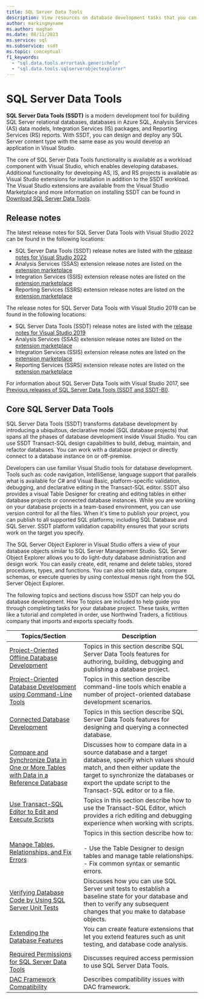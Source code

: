```yaml
---
title: SQL Server Data Tools
description: View resources on database development tasks that you can accomplish with SQL Server Data Tools, such as designing tables and creating feature extensions.
author: markingmyname
ms.author: maghan
ms.date: 08/11/2023
ms.service: sql
ms.subservice: ssdt
ms.topic: conceptual
f1_keywords:
  - "sql.data.tools.errortask.generichelp"
  - "sql.data.tools.sqlserverobjectexplorer"
---
```


# SQL Server Data Tools

**SQL Server Data Tools (SSDT)** is a modern development tool for building SQL Server relational databases, databases in Azure SQL, Analysis Services (AS) data models, Integration Services (IS) packages, and Reporting Services (RS) reports. With SSDT, you can design and deploy any SQL Server content type with the same ease as you would develop an application in Visual Studio.

The core of SQL Server Data Tools functionality is available as a workload component with Visual Studio, which enables developing databases.  Additional functionality for developing AS, IS, and RS projects is available as Visual Studio extensions for installation in addition to the SSDT workload. The Visual Studio extensions are available from the Visual Studio Marketplace and more information on installing SSDT can be found in [Download SQL Server Data Tools](download-sql-server-data-tools-ssdt.md).

## Release notes

The latest release notes for SQL Server Data Tools with Visual Studio 2022 can be found in the following locations:

- SQL Server Data Tools (SSDT) release notes are listed with the [release notes for Visual Studio 2022](/visualstudio/releases/2022/release-notes)
- Analysis Services (SSAS) extension release notes are listed on the [extension marketplace](https://marketplace.visualstudio.com/items?itemName=ProBITools.MicrosoftAnalysisServicesModelingProjects2022)
- Integration Services (SSIS) extension release notes are listed on the [extension marketplace](https://marketplace.visualstudio.com/items?itemName=SSIS.MicrosoftDataToolsIntegrationServices)
- Reporting Services (SSRS) extension release notes are listed on the [extension marketplace](https://marketplace.visualstudio.com/items?itemName=ProBITools.MicrosoftReportProjectsforVisualStudio2022)

The release notes for SQL Server Data Tools with Visual Studio 2019 can be found in the following locations:
- SQL Server Data Tools (SSDT) release notes are listed with the [release notes for Visual Studio 2019](/visualstudio/releases/2019/release-notes)
- Analysis Services (SSAS) extension release notes are listed on the [extension marketplace](https://marketplace.visualstudio.com/items?itemName=ProBITools.MicrosoftAnalysisServicesModelingProjects)
- Integration Services (SSIS) extension release notes are listed on the [extension marketplace](https://marketplace.visualstudio.com/items?itemName=SSIS.SqlServerIntegrationServicesProjects)
- Reporting Services (SSRS) extension release notes are listed on the [extension marketplace](https://marketplace.visualstudio.com/items?itemName=ProBITools.MicrosoftReportProjectsforVisualStudio)

For information about SQL Server Data Tools with Visual Studio 2017, see [Previous releases of SQL Server Data Tools (SSDT and SSDT-BI)](previous-releases-of-sql-server-data-tools-ssdt-and-ssdt-bi.md).

## Core SQL Server Data Tools

SQL Server Data Tools (SSDT) transforms database development by introducing a ubiquitous, declarative model (SQL database projects) that spans all the phases of database development inside Visual Studio. You can use SSDT Transact\-SQL design capabilities to build, debug, maintain, and refactor databases. You can work with a database project or directly connect to a database instance on or off-premise.  
  
Developers can use familiar Visual Studio tools for database development. Tools such as: code navigation, IntelliSense, language support that parallels what is available for C# and Visual Basic, platform-specific validation, debugging, and declarative editing in the Transact\-SQL editor. SSDT also provides a visual Table Designer for creating and editing tables in either database projects or connected database instances. While you are working on your database projects in a team-based environment, you can use version control for all the files. When it's time to publish your project, you can publish to all supported SQL platforms; including SQL Database and SQL Server. SSDT platform validation capability ensures that your scripts work on the target you specify.  
  
The SQL Server Object Explorer in Visual Studio offers a view of your database objects similar to SQL Server Management Studio. SQL Server Object Explorer allows you to do light-duty database administration and design work. You can easily create, edit, rename and delete tables, stored procedures, types, and functions. You can also edit table data, compare schemas, or execute queries by using contextual menus right from the SQL Server Object Explorer.  
  
The following topics and sections discuss how SSDT can help you do database development. How To topics are included to help guide you through completing tasks for your database project. These tasks, written like a tutorial and completed in order, use Northwind Traders, a fictitious company that imports and exports specialty foods.  
  
|Topics/Section|Description|  
|-------------------|---------------|  
|[Project-Oriented Offline Database Development](../ssdt/project-oriented-offline-database-development.md)|Topics in this section describe SQL Server Data Tools features for authoring, building, debugging and publishing a database project.|  
|[Project-Oriented Database Development using Command-Line Tools](../ssdt/project-oriented-database-development-using-command-line-tools.md)|Topics in this section describe command-line tools which enable a number of project-oriented database development scenarios.|  
|[Connected Database Development](../ssdt/connected-database-development.md)|Topics in this section describe SQL Server Data Tools features for designing and querying a connected database.|  
|[Compare and Synchronize Data in One or More Tables with Data in a Reference Database](../ssdt/compare-and-synchronize-data-in-tables-with-data-in-reference-database.md)|Discusses how to compare data in a source database and a target database, specify which values should match, and then either update the target to synchronize the databases or export the update script to the Transact\-SQL editor or to a file.|  
|[Use Transact-SQL Editor to Edit and Execute Scripts](../ssdt/use-transact-sql-editor-to-edit-and-execute-scripts.md)|Topics in this section describe how to use the Transact\-SQL Editor, which provides a rich editing and debugging experience when working with scripts.|  
|[Manage Tables, Relationships, and Fix Errors](../ssdt/manage-tables-relationships-and-fix-errors.md)|Topics in this section describe how to:<br /><br />-   Use the Table Designer to design tables and manage table relationships.<br />-   Fix common syntax or semantic errors.|  
|[Verifying Database Code by Using SQL Server Unit Tests](../ssdt/verifying-database-code-by-using-sql-server-unit-tests.md)|Discusses how you can use SQL Server unit tests to establish a baseline state for your database and then to verify any subsequent changes that you make to database objects.|  
|[Extending the Database Features](../ssdt/extending-the-database-features.md)|You can create feature extensions that let you extend features such as unit testing, and database code analysis.|  
|[Required Permissions for SQL Server Data Tools](../ssdt/required-permissions-for-sql-server-data-tools.md)|Discusses required access permission to use SQL Server Data Tools.|  
|[DAC Framework Compatibility](../ssdt/dac-framework-compatibility.md)|Describes compatibility issues with DAC framework.|  
  

  
